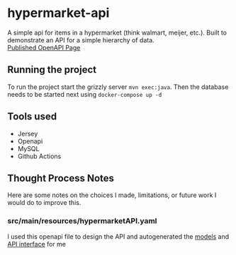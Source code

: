 # hypermarket-api
A simple api for items in a hypermarket (think walmart, meijer, etc.).
Built to demonstrate an API for a simple hierarchy of data.\
[Published OpenAPI Page](https://peckrog.github.io/hypermarket-api/index.html)
## Running the project
To run the project start the grizzly server
`mvn exec:java`.
Then the database needs to be started next using `docker-compose up -d`

## Tools used
* Jersey
* Openapi
* MySQL
* Github Actions

## Thought Process Notes
Here are some notes on the choices I made, limitations, or future work I would do to
improve this.
### src/main/resources/hypermarketAPI.yaml
I used this openapi file to design the API and autogenerated the
[models](src/main/java/com/hypermarketAPI/model) and [API interface](src/main/java/com/hypermarketAPI/api/HypermarketsApi.java) for me